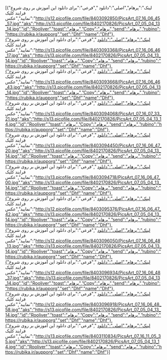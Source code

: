 [{"لینک":"پرهام","اصلی":"دانلود ","فرعی":"برای دانلود این آموزش بر روی شروع فرایند کلیک نمایید","عکس":"http://s12.picofile.com/file/8403092850/PicsArt_07_16_06_45_57.jpg","aks":"http://s13.picofile.com/file/8402170826/PicsArt_07_05_04_13_14.jpg","id":"Rooliver","toast":"پرهام","Copy":"پرهام","send":"پرهام","rubino":"https://rubika.ir/aupporg","set":"Dhf","name":"Dhf"},{"لینک":"پرهام","اصلی":"دانلود ","فرعی":"برای دانلود این آموزش بر روی شروع فرایند کلیک نمایید","عکس":"http://s13.picofile.com/file/8403093368/PicsArt_07_16_06_46_17.jpg","aks":"http://s13.picofile.com/file/8402170826/PicsArt_07_05_04_13_14.jpg","id":"Rooliver","toast":"پرهام","Copy":"پرهام","send":"پرهام","rubino":"https://rubika.ir/aupporg","set":"Dhf","name":"Dhf"},{"لینک":"پرهام","اصلی":"دانلود ","فرعی":"برای دانلود این آموزش بر روی شروع فرایند کلیک نمایید","عکس":"http://s13.picofile.com/file/8403093668/PicsArt_07_16_06_46_43.jpg","aks":"http://s13.picofile.com/file/8402170826/PicsArt_07_05_04_13_14.jpg","id":"Rooliver","toast":"پرهام","Copy":"پرهام","send":"پرهام","rubino":"https://rubika.ir/aupporg","set":"Dhf","name":"Dhf"},{"لینک":"پرهام","اصلی":"دانلود ","فرعی":"برای دانلود این آموزش بر روی شروع فرایند کلیک نمایید","عکس":"http://s13.picofile.com/file/8403094068/PicsArt_07_16_07_33_21.jpg","aks":"http://s13.picofile.com/file/8402170826/PicsArt_07_05_04_13_14.jpg","id":"Rooliver","toast":"پرهام","Copy":"پرهام","send":"پرهام","rubino":"https://rubika.ir/aupporg","set":"Dhf","name":"Dhf"},{"لینک":"پرهام","اصلی":"دانلود ","فرعی":"برای دانلود این آموزش بر روی شروع فرایند کلیک نمایید","عکس":"http://s13.picofile.com/file/8403094450/PicsArt_07_16_06_47_20.jpg","aks":"http://s13.picofile.com/file/8402170826/PicsArt_07_05_04_13_14.jpg","id":"Rooliver","toast":"پرهام","Copy":"پرهام","send":"پرهام","rubino":"https://rubika.ir/aupporg","set":"Dhf","name":"Dhf"},{"لینک":"پرهام","اصلی":"دانلود ","فرعی":"برای دانلود این آموزش بر روی شروع فرایند کلیک نمایید","عکس":"http://s13.picofile.com/file/8403094718/PicsArt_07_16_06_47_00.jpg","aks":"http://s13.picofile.com/file/8402170826/PicsArt_07_05_04_13_14.jpg","id":"Rooliver","toast":"پرهام","Copy":"پرهام","send":"پرهام","rubino":"https://rubika.ir/aupporg","set":"Dhf","name":"Dhf"},{"لینک":"پرهام","اصلی":"دانلود ","فرعی":"برای دانلود این آموزش بر روی شروع فرایند کلیک نمایید","عکس":"http://s12.picofile.com/file/8403095376/PicsArt_07_16_06_47_42.jpg","aks":"http://s13.picofile.com/file/8402170826/PicsArt_07_05_04_13_14.jpg","id":"Rooliver","toast":"پرهام","Copy":"پرهام","send":"پرهام","rubino":"https://rubika.ir/aupporg","set":"Dhf","name":"Dhf"},{"لینک":"پرهام","اصلی":"دانلود ","فرعی":"برای دانلود این آموزش بر روی شروع فرایند کلیک نمایید","عکس":"http://s12.picofile.com/file/8403096050/PicsArt_07_16_06_48_13.jpg","aks":"http://s13.picofile.com/file/8402170826/PicsArt_07_05_04_13_14.jpg","id":"Rooliver","toast":"پرهام","Copy":"پرهام","send":"پرهام","rubino":"https://rubika.ir/aupporg","set":"Dhf","name":"Dhf"},{"لینک":"پرهام","اصلی":"دانلود ","فرعی":"برای دانلود این آموزش بر روی شروع فرایند کلیک نمایید","عکس":"http://s12.picofile.com/file/8403096934/PicsArt_07_16_06_48_37.jpg","aks":"http://s13.picofile.com/file/8402170826/PicsArt_07_05_04_13_14.jpg","id":"Rooliver","toast":"پرهام","Copy":"پرهام","send":"پرهام","rubino":"https://rubika.ir/aupporg","set":"Dhf","name":"Dhf"},{"لینک":"پرهام","اصلی":"دانلود ","فرعی":"برای دانلود این آموزش بر روی شروع فرایند کلیک نمایید","عکس":"http://s12.picofile.com/file/8403096918/PicsArt_07_16_06_48_58.jpg","aks":"http://s13.picofile.com/file/8402170826/PicsArt_07_05_04_13_14.jpg","id":"Rooliver","toast":"پرهام","Copy":"پرهام","send":"پرهام","rubino":"https://rubika.ir/aupporg","set":"Dhf","name":"Dhf"},{"لینک":"پرهام","اصلی":"دانلود ","فرعی":"برای دانلود این آموزش بر روی شروع فرایند کلیک نمایید","عکس":"http://s13.picofile.com/file/8403110834/PicsArt_07_16_11_05_35.jpg","aks":"http://s13.picofile.com/file/8402170826/PicsArt_07_05_04_13_14.jpg","id":"Rooliver","toast":"پرهام","Copy":"پرهام","send":"پرهام","rubino":"https://rubika.ir/aupporg","set":"Dhf","name":"Dhf"}]
